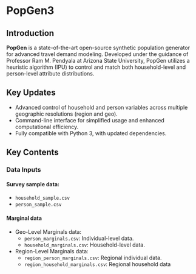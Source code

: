 # PopGen3

## Introduction

**PopGen** is a state-of-the-art open-source synthetic population generator for advanced travel demand modeling. Developed under the guidance of Professor Ram M. Pendyala at Arizona State University, PopGen utilizes a heuristic algorithm (IPU) to control and match both household-level and person-level attribute distributions.

## Key Updates

- Advanced control of household and person variables across multiple geographic resolutions (region and geo).
- Command-line interface for simplified usage and enhanced computational efficiency.
- Fully compatible with Python 3, with updated dependencies.

## Key Contents

### Data Inputs

#### Survey sample data:
  - `household_sample.csv`
  - `person_sample.csv`
#### Marginal data
- Geo-Level Marginals data:
  - `person_marginals.csv`: Individual-level data.
  - `household_marginals.csv`: Household-level data.
- Region-Level Marginals data:
  - `region_person_marginals.csv`: Regional individual data.
  - `region_household_marginals.csv`: Regional household data
